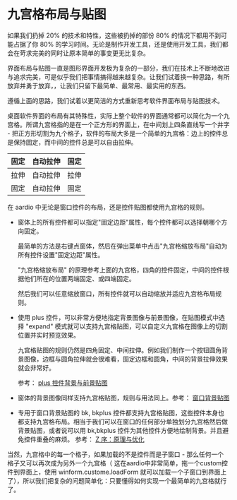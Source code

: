 
# 九宫格布局与贴图

如果我们扔掉 20% 的技术和特性，这些被扔掉的部份 80% 的情况下都用不到可能占据了你 80% 的学习时间。无论是制作开发工具，还是使用开发工具，我们都会在苛求完美的同时让原本简单的事变更无比复杂。

界面布局与贴图一直是图形界面开发极为复杂的一部分，我们在技术上不断地改进与追求完美，可是似乎我们把事情搞得越来越复杂。让我们试着换一种思路，有所放弃并勇于放弃，，让我们只留下最简单、最常用、最实用的东西。

遵循上面的思路，我们试着以更简洁的方式重新思考软件界面布局与贴图技术。

桌面软件界面的布局有其特殊性，实际上整个软件的界面通常都可以简化为一个九宫格。所谓九宫格指的是在一个正方形的界面上，在中间划上四条直线写一个井字 - 把正方形切割为九个格子，软件的布局大多是一个简单的九宫格：边上的控件总是保持固定，而中间的控件总是可以自由拉伸。

| 固定 | 自动拉伸 | 固定 |  
|------|---------|-----|  
| 拉伸 | 自动拉伸 | 拉伸 |  
| 固定 | 自动拉伸 | 固定 |  

在 aardio 中无论是窗口控件的布局，还是控件贴图都使用九宫格的规则。

- 窗体上的所有控件都可以指定"固定边距"属性，每个控件都可以选择朝哪个方向固定。

    最简单的方法是右键点窗体，然后在弹出菜单中点击"九宫格缩放布局"自动为所有控件设置"固定边距"属性。  

    "九宫格缩放布局" 的原理参考上面的九宫格，四角的控件固定，中间的控件根据他们所在的位置两端固定、或四端固定。

    然后我们可以任意缩放窗口，所有控件就可以自动缩放并适应九宫格布局规则。

- 使用 plus 控件，可以非常方便地指定背景图像与前景图像，在贴图模式中选择 "expand" 模式就可以支持九宫格贴图，可以自定义九宫格在图像上的切割位置并实时预览效果。

    九宫格贴图的规则仍然是四角固定、中间拉伸。例如我们制作一个按钮圆角背景图像，边框与圆角拉伸就会很难看，固定边框和圆角，中间的背景拉伸效果就会非常好。

    参考： [plus 控件背景与前景贴图](ctrl/plus.md#image)

- 窗体的背景图像同样支持九宫格贴图，规则与用法同上。参考： [窗口背景贴图](background.md)

- 专用于窗口背景贴图的 bk, bkplus 控件都支持九宫格贴图，这些控件本身也都支持九宫格布局。相当于我们可以在窗口的任何部分单独划分九宫格然后做背景贴图，或者说可以用 bk,bkplus 控件为其他控件方便地绘制背景。并且避免控件重叠的麻烦。 参考： [Z 序：原理与优化](z-order.md) 
    

当然，九宫格中的每一个格子，如果加载的不是控件而是子窗口 - 那么任何一个格子又可以再次成为另外一个九宫格（ 这在aardio中非常简单，拖一个custom控件到界面上，使用 winform.custome.loadForm 就可以加载一个子窗口到界面上了），所以我们把复杂的问题简单化：只要懂得如何实现一个最简单的九宫格就行了。

